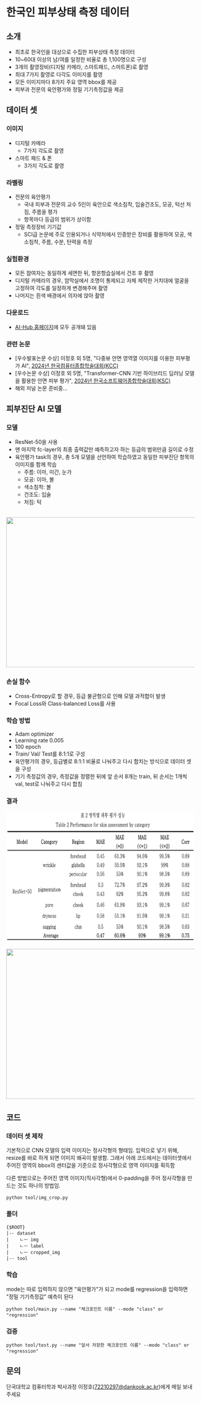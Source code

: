 # 한국인 피부상태 측정 데이터
## 소개
- 최초로 한국인을 대상으로 수집한 피부상태 측정 데이터
- 10~60대 이상의 남/여를 일정한 비율로 총 1,100명으로 구성
- 3개의 촬영장비(디지털 카메라, 스마트패드, 스마트폰)로 촬영
- 최대 7가지 촬영로 다각도 이미지를 촬영
- 모든 이미지마다 8가지 주요 영역 bbox를 제공
- 피부과 전문의 육안평가와 정밀 기기측정값을 제공

## 데이터 셋
### 이미지
- 디지털 카메라
    - 7가지 각도로 촬영
- 스마트 패드 & 폰
    - 3가지 각도로 촬영

### 라벨링
- 전문의 육안평가
    - 국내 피부과 전문의 교수 5인이 육안으로 색소침착, 입술건조도, 모공, 턱선 처짐, 주름을 평가
    - 항목마다 등급의 범위가 상이함
- 정밀 측정장비 기기값
    - SCI급 논문에 주로 인용되거나 식약처에서 인증받은 장비를 활용하여 모공, 색소침착, 주름, 수분, 탄력을 측정

### 실험환경
- 모든 참여자는 동일하게 세면한 뒤, 항온항습실에서 건조 후 촬영
- 디지털 카메라의 경우, 암막실에서 조명이 통제되고 자체 제작한 거치대에 얼굴을 고정하여 각도를 일정하게 변경해주며 촬영
- 나머지는 흰색 배경에서 의자에 앉아 촬영

### 다운로드
- [AI-Hub 홈페이지](https://www.aihub.or.kr/aihubdata/data/view.do?currMenu=&topMenu=&aihubDataSe=data&dataSetSn=71645)에 모두 공개돼 있음

### 관련 논문
- [우수발표논문 수상] 이정호 외 5명, "다중뷰 안면 영역열 이미지를 이용한 피부평가 AI", [2024년 한국컴퓨터종합학술대회(KCC)](https://www.dbpia.co.kr/journal/articleDetail?nodeId=NODE11862094)
- [우수논문 수상] 이정호 외 5명, "Transformer-CNN 기반 하이브리드 딥러닝 모델을 활용한 안면 피부 평가", [2024년 한국소프트웨어종합학술대회(KSC)](https://www.dbpia.co.kr/journal/articleDetail?nodeId=NODE11862094](https://www.dbpia.co.kr/journal/articleDetail?nodeId=NODE12041791))
- 해외 저널 논문 준비중...

## 피부진단 AI 모델
### 모델
- ResNet-50을 사용
- 맨 마지막 fc-layer의 최종 출력값만 예측하고자 하는 등급의 범위만큼 길이로 수정
- 육안평가 task의 경우, 총 5개 모델을 선언하여 학습하였고 동일한 피부진단 항목의 이미지를 함께 학습
    - 주름: 이마, 미간, 눈가
    - 모공: 이마, 볼
    - 색소침착: 볼
    - 건조도: 입술
    - 처짐: 턱 <br><br>

<p align="middle">
    <img src="assets/figure1.png", width="2000" height="400">
</p>

### 손실 함수
- Cross-Entropy로 할 경우, 등급 불균형으로 인해 모델 과적합이 발생
- Focal Loss와 Class-balanced Loss를 사용

### 학습 방법
- Adam optimizer
- Learning rate 0.005
- 100 epoch
- Train/ Val/ Test를 8:1:1로 구성
- 육안평가의 경우, 등급별로 8:1:1 비율로 나눠주고 다시 합치는 방식으로 데이터 셋을 구성
- 기기 측정값의 경우, 측정값을 정렬한 뒤에 앞 순서 8개는 train, 뒤 순서는 1개씩 val, test로 나눠주고 다시 합침

### 결과
<p align="middle">
    <img src="assets/table1.png", width="=900" height="350">
</p>
<p align="middle">
    <img src="assets/figure2.png", width="1000" height="400">
</p>

## 코드
### 데이터 셋 제작
기본적으로 CNN 모델의 입력 이미지는 정사각형의 형태임. 입력으로 넣기 위해, resize를 바로 하게 되면 이미지 왜곡이 발생함. 그래서 아래 코드에서는 데이터셋에서 주어진 영역의 bbox의 센터값을 기준으로 정사각형으로 영역 이미지를 획득함

다른 방법으로는 주어진 영역 이미지(직사각형)에서 0-padding을 주어 정사각형을 만드는 것도 하나의 방법임.
```
python tool/img_crop.py
```

### 폴더
```
{$ROOT}
|-- dataset
|    ㄴㅡ img
|    ㄴㅡ label
|    ㄴㅡ cropped_img
|-- tool

```
### 학습
mode는 따로 입력하지 않으면 "육안평가"가 되고 mode를 regression을 입력하면 "정밀 기기측정값" 예측이 된다
```
python tool/main.py --name "체크포인트 이름" --mode "class" or "regression"
```

### 검증
```
python tool/test.py --name "앞서 저장한 체크포인트 이름" --mode "class" or "regression"
```

## 문의
단국대학교 컴퓨터학과 박사과정 이정호(72210297@dankook.ac.kr)에게 메일 보내주세요
